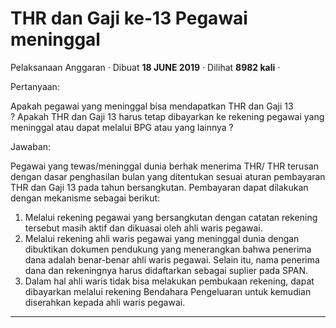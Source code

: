 THR dan Gaji ke-13 Pegawai meninggal
====================================

Pelaksanaan Anggaran · Dibuat **18 JUNE 2019** · Dilihat **8982 kali** ·

Pertanyaan:

Apakah pegawai yang meninggal bisa mendapatkan THR dan Gaji 13 ? Apakah THR dan Gaji 13 harus tetap dibayarkan ke rekening pegawai yang meninggal atau dapat melalui BPG atau yang lainnya ?

Jawaban:

Pegawai yang tewas/meninggal dunia berhak menerima THR/ THR terusan dengan dasar penghasilan bulan yang ditentukan sesuai aturan pembayaran THR dan Gaji 13 pada tahun bersangkutan. Pembayaran dapat dilakukan dengan mekanisme sebagai berikut:

1.  Melalui rekening pegawai yang bersangkutan dengan catatan rekening tersebut masih aktif dan dikuasai oleh ahli waris pegawai.
2.  Melalui rekening ahli waris pegawai yang meninggal dunia dengan dibuktikan dokumen pendukung yang menerangkan bahwa penerima dana adalah benar-benar ahli waris pegawai. Selain itu, nama penerima dana dan rekeningnya harus didaftarkan sebagai suplier pada SPAN.
3.  Dalam hal ahli waris tidak bisa melakukan pembukaan rekening, dapat dibayarkan melalui rekening Bendahara Pengeluaran untuk kemudian diserahkan kepada ahli waris pegawai.  
      
    

  
  
  

* * *